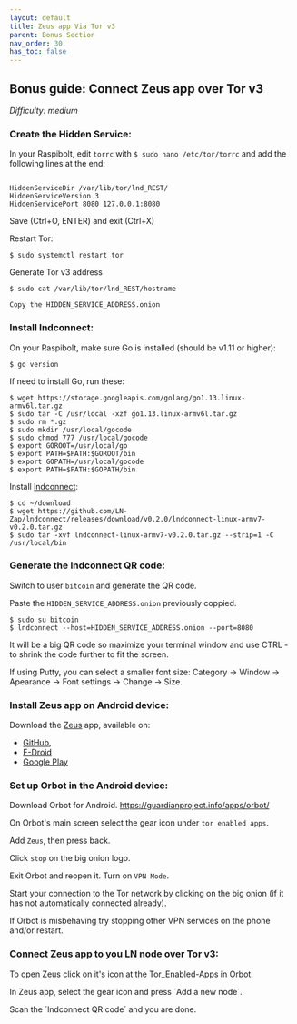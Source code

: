 ```yaml
---
layout: default
title: Zeus app Via Tor v3
parent: Bonus Section
nav_order: 30
has_toc: false
---
```

## Bonus guide: Connect Zeus app over Tor v3
*Difficulty: medium*


### Create the Hidden Service:

In your Raspibolt, edit `torrc` with `$ sudo nano /etc/tor/torrc` and add the following lines at the end:
```

HiddenServiceDir /var/lib/tor/lnd_REST/
HiddenServiceVersion 3
HiddenServicePort 8080 127.0.0.1:8080
```
Save (Ctrl+O, ENTER) and exit (Ctrl+X)

Restart Tor:
```
$ sudo systemctl restart tor
```

Generate Tor v3 address

```
$ sudo cat /var/lib/tor/lnd_REST/hostname

Copy the HIDDEN_SERVICE_ADDRESS.onion
```


### Install lndconnect:

On your Raspibolt, make sure Go is installed (should be v1.11 or higher):  
```
$ go version 
```
If need to install Go, run these:

```
$ wget https://storage.googleapis.com/golang/go1.13.linux-armv6l.tar.gz
$ sudo tar -C /usr/local -xzf go1.13.linux-armv6l.tar.gz
$ sudo rm *.gz
$ sudo mkdir /usr/local/gocode
$ sudo chmod 777 /usr/local/gocode
$ export GOROOT=/usr/local/go
$ export PATH=$PATH:$GOROOT/bin
$ export GOPATH=/usr/local/gocode
$ export PATH=$PATH:$GOPATH/bin
```

Install [lndconnect](https://github.com/LN-Zap/lndconnect):
```
$ cd ~/download
$ wget https://github.com/LN-Zap/lndconnect/releases/download/v0.2.0/lndconnect-linux-armv7-v0.2.0.tar.gz
$ sudo tar -xvf lndconnect-linux-armv7-v0.2.0.tar.gz --strip=1 -C /usr/local/bin
```


### Generate the lndconnect QR code:

Switch to user `bitcoin` and generate the QR code.

Paste the `HIDDEN_SERVICE_ADDRESS.onion` previously coppied.

```
$ sudo su bitcoin
$ lndconnect --host=HIDDEN_SERVICE_ADDRESS.onion --port=8080
```
It will be a big QR code so maximize your terminal window and use CTRL - to shrink the code further to fit the screen.

If using Putty, you can select a smaller font size: Category -> Window -> Apearance -> Font settings -> Change -> Size.


### Install Zeus app on Android device:

Download the [Zeus](https://zeusln.app/) app, available on:

* [GitHub](https://github.com/ZeusLN/zeus/releases), 
* [F-Droid](https://f-droid.org/en/packages/com.zeusln.zeus/) 
* [Google Play](https://play.google.com/store/apps/details?id=com.zeusln.zeus)


### Set up Orbot in the Android device:

Download Orbot for Android. https://guardianproject.info/apps/orbot/

On Orbot's main screen select the gear icon under `tor enabled apps`.

Add `Zeus`, then press back.

Click `stop` on the big onion logo.

Exit Orbot and reopen it. Turn on `VPN Mode`.

Start your connection to the Tor network by clicking on the big onion (if it has not automatically connected already).

If Orbot is misbehaving try stopping other VPN services on the phone and/or restart.


### Connect Zeus app to you LN node over Tor v3:

To open Zeus click on it's icon at the Tor_Enabled-Apps in Orbot.

In Zeus app, select the gear icon and press ´Add a new node´.

Scan the ´lndconnect QR code´ and you are done.
